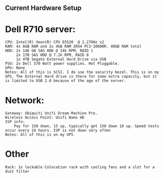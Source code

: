 ## Current Hardware Setup

# Dell R710 server:
	CPU: Intel(R) Xeon(R) CPU E5520  @ 2.27GHz x2
	RAM: 4x 8GB RAM and 2x 4GB RAM 2RX4 PC3-10600R. 40GB RAM total
	HDD: 2x 146 GB SAS HDD @ 14k RPM, RAID 1
	     2x 1TB SAS HDD @ 7.2k RPM, RAID 0
	     1x 4TB Segate External Hard Drive via USB 
	PSU: 2x Dell 570 Watt power supplies. Hot Pluggable.
	GPU: None
	Notes: All of this is SCSI. I do use the security bezel. This is on my UPS. The External Hard drive is there for some extra capacity, but it is limited to USB 2.0 because of the age of the server.
# Network:
	Gateway: Ubiquiti Unifi Dream Machine Pro.
	Wireless Access Point: Unifi Nano HD
	ISP info:
		Pay for 150 down, 15 up, typically get 150 down 10 up. Speed tests occur every 24 hours. ISP is not down very often
	Notes: All of this is on my UPS
# Other
	Rack: 1x lockable Colocation rack with cooling fans and a slot for a dust filter

	
